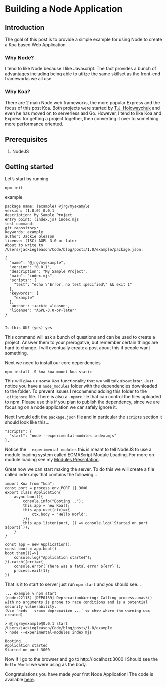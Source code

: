# Building a Node Application

## Introduction

The goal of this post is to provide a simple example for using Node to create a Koa based Web Application.

### Why Node?

I tend to like Node because I like Javascript. The fact provides a bunch of advantages including being able to utilize the same skillset as the front-end frameworks we all use. 

### Why Koa?

There are 2 main Node web frameworks, the more popular Express and the focus of this post Koa. Both projects were started by [T.J. Holowaychuk](https://github.com/tj) and even he has moved on to serverless and Go. However, I tend to like Koa and Express for getting a project together, then converting it over to something more performance oriented.

## Prerequisites

1. NodeJS

## Getting started

Let’s start by running 

    npm init
    
example

    package name: (example) @jrg/myexample
    version: (1.0.0) 0.0.1
    description: My Sample Project
    entry point: (index.js) index.mjs
    test command: 
    git repository: 
    keywords: example
    author: Jackie Gleason
    license: (ISC) AGPL-3.0-or-later
    About to write to /Users/jackiegleason/Code/blog/posts/1.0/example/package.json:

    {
      "name": "@jrg/myexample",
      "version": "0.0.1",
      "description": "My Sample Project",
      "main": "index.mjs",
      "scripts": {
        "test": "echo \"Error: no test specified\" && exit 1"
      },
      "keywords": [
        "example"
      ],
      "author": "Jackie Gleason",
      "license": "AGPL-3.0-or-later"
    }


    Is this OK? (yes) yes
    
This command will ask a bunch of questions and can be used to create a project. Answer them to your prerogative, but remember certain things are hard to change. I will eventually create a post about this if people want something. 

Next we need to install our core dependencies 

    npm install -S koa koa-mount koa-static
    
This will give us some Koa functionality that we will talk about later. Just notice you have a `node_modules` folder with the dependencies downloaded to the folder. To prevent issues I recommend adding this folder to the `.gitignore` file. There is also a `.npmrc` file that can control the files uploaded to npm. Please use this if you plan to publish the dependency, since we are focusing on a node application we can safely ignore it. 

Next I would edit the `package.json` file and in particular the `scripts` section it should look like this...

    "scripts": {
      "start": "node --experimental-modules index.mjs"
    },    
    
Notice the `--experimental-modules` this is meant to tell NodeJS to use a module loading system called ECMAScript Module Loading. For more on module loading see my [Modules Presentation](https://docs.google.com/presentation/d/197ghih7KpeWAVzvPHiOnuucblMpCuEZjXs8OzwrzgnY/edit?usp=sharing).

Great now we can start making the server. To do this we will create a file called index.mjs that contains the following...

    import Koa from "koa";
    const port = process.env.PORT || 3000
    export class Application{
        async boot(){
            console.info("Booting...");
            this.app = new Koa();
            this.app.use((ctx)=>{
                ctx.body = "Hello World";
            });
            this.app.listen(port, () => console.log(`Started on port ${port}`));
        }
    }

    const app = new Application();
    const boot = app.boot()
    boot.then(()=>{
        console.log("Application started");
    }).catch((err)=>{
        console.error(`There was a fatal error ${err}`);
        process.exit(1);
    })
    
That is it to start to server just run `npm start` and you should see...

    ... example % npm start
    (node:22113) [DEP0139] DeprecationWarning: Calling process.umask() with no arguments is prone to race conditions and is a potential security vulnerability.
    (Use `node --trace-deprecation ...` to show where the warning was created)

    > @jrg/myexample@0.0.1 start /Users/jackiegleason/Code/blog/posts/1.0/example
    > node --experimental-modules index.mjs

    Booting...
    Application started
    Started on port 3000
    
Now if I go to the browser and go to http://localhost:3000 I Should see the `Hello World` we were using as the body. 

Congratulations you have made your first Node Application! The code is available [here](https://github.com/jrgleason/blog/tree/master/posts/1.0/example).